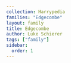 ```yaml
---
collection: Harrypedia
families: "Edgecombe"
layout: family
title: Edgecombe
author: Luke Schierer
tags: ["family"]
sidebar:
  order: 1
---
```



